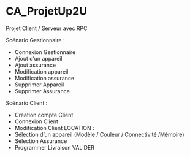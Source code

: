 # CA_ProjetUp2U
Projet Client / Serveur avec RPC

Scénario Gestionnaire :
- Connexion Gestionnaire
- Ajout d’un appareil
- Ajout assurance
- Modification appareil
- Modification assurance
- Supprimer Appareil
- Supprimer Assurance



Scénario Client :
- Création compte Client
- Connexion Client
- Modification Client
  LOCATION :
- Sélection d’un appareil (Modèle / Couleur / Connectivité /Mémoire)
- Sélection Assurance
- Programmer Livraison
  VALIDER
